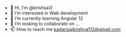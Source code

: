 - 👋 Hi, I’m @krishsai3
- 👀 I’m interested in Web development
- 🌱 I’m currently learning Angular 12
- 💞️ I’m looking to collaborate on ...
- 📫 How to reach me kadarisaikrishna112@gmail.com

<!---
krishsai3/krishsai3 is a ✨ special ✨ repository because its `README.md` (this file) appears on your GitHub profile.
You can click the Preview link to take a look at your changes.
--->
